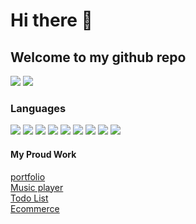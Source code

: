 # Hi there 👋

## Welcome to my github repo

[![](https://img.shields.io/badge/projects-4-n)](#)
[![](https://img.shields.io/badge/repositories-10-n)](#)

### Languages
[![](https://img.shields.io/badge/-HTML5-yellow?logo=html5)](#)
[![](https://img.shields.io/badge/-CSS3-n?logo=css3)](#)
[![](https://img.shields.io/badge/-tailwind-cyan?logo=tailwindcss)](#)
[![](https://img.shields.io/badge/-javascript-n?logo=javascript)](#)
[![](https://img.shields.io/badge/-react-blue?logo=react)](#)
[![](https://img.shields.io/badge/-python-fuchisa?logo=python)](#)
[![](https://img.shields.io/badge/-Flask-fuchisa?logo=python)](#)
[![](https://img.shields.io/badge/-php-blue?logo=php)](#)
[![](https://img.shields.io/badge/-mysql-purple?logo=mysql)](#)


#### My Proud Work

[portfolio](https://geniusahyan.github.io/)  
[Music player](https://github.com/geniusahyan/music-player)  
[Todo List](https://github.com/geniusahyan/todo_list)
</br>
[Ecommerce](https://github.com/geniusahyan/hoodie_full_stack)

